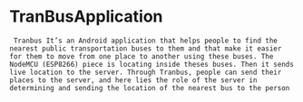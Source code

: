 # TranBusApplication
     Tranbus It’s an Android application that helps people to find the nearest public transportation buses to them and that make it easier for them to move from one place to another using these buses. The NodeMCU (ESP8266) piece is locating inside theses buses. Then it sends live location to the server. Through Tranbus, people can send their places to the server, and here lies the role of the server in determining and sending the location of the nearest bus to the person
